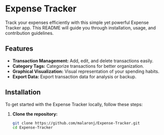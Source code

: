 # Expense Tracker

Track your expenses efficiently with this simple yet powerful Expense Tracker app. This README will guide you through installation, usage, and contribution guidelines.

## Features

- **Transaction Management:** Add, edit, and delete transactions easily.
- **Category Tags:** Categorize transactions for better organization.
- **Graphical Visualization:** Visual representation of your spending habits.
- **Export Data:** Export transaction data for analysis or backup.

## Installation

To get started with the Expense Tracker locally, follow these steps:

1. **Clone the repository:**

   ```bash
   git clone https://github.com/malaronj/Expense-Tracker.git
   cd Expense-Tracker
